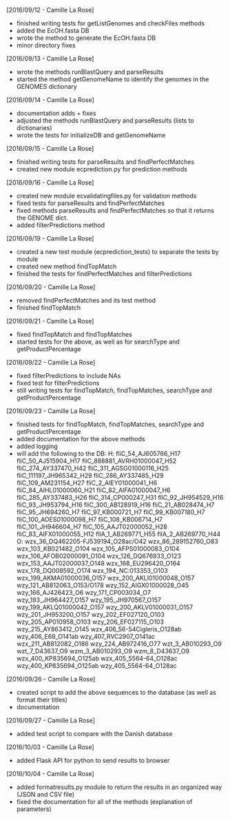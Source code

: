 [2016/09/12 - Camille La Rose]
- finished writing tests for getListGenomes and checkFiles methods
- added the EcOH.fasta DB
- wrote the method to generate the EcOH.fasta DB
- minor directory fixes

[2016/09/13 - Camille La Rose]
- wrote the methods runBlastQuery and parseResults
- started the method getGenomeName to identify the genomes in the GENOMES dictionary

[2016/09/14 - Camille La Rose]
- documentation adds + fixes
- adjusted the methods runBlastQuery and parseResults (lists to dictionaries)
- wrote the tests for initializeDB and getGenomeName

[2016/09/15 - Camille La Rose]
- finished writing tests for parseResults and  findPerfectMatches
- created  new module ecprediction.py for prediction methods

[2016/09/16 - Camille La Rose]
- created new module ecvalidatingfiles.py for validation methods
- fixed tests for parseResults and findPerfectMatches
- fixed methods parseResults and findPerfectMatches so that it returns the GENOME dict.
- added filterPredictions method

[2016/09/19 - Camille La Rose]
- created a new test module (ecprediction_tests) to separate the tests by module
- created new method findTopMatch
- finished the tests for findPerfectMatches and filterPredictions

[2016/09/20 - Camille La Rose]
- removed findPerfectMatches and its test method
- finished findTopMatch

[2016/09/21 - Camille La Rose]
- fixed findTopMatch and findTopMatches
- started tests for the above, as well as for searchType and getProductPercentage

[2016/09/22 - Camille La Rose]
- fixed filterPredictions to include NAs
- fixed test for filterPredictions
- still writing tests for findTopMatch, findTopMatches, searchType and getProductPercentage

[2016/09/23 - Camille La Rose]
- finished tests for findTopMatch, findTopMatches, searchType and getProductPercentage
- added documentation for the above methods
- added logging
- will add the following to the DB:
      H:
        fliC_54_AJ605766_H17
        fliC_50_AJ515904_H17
        fliC_888881_AVRH01000047_H52
        fliC_274_AY337470_H42
        fliC_311_AGSG01000116_H25
        fliC_111197_JH965342_H29
        fliC_286_AY337485_H29
        fliC_109_AM231154_H27
        fliC_2_AIEY01000041_H6
        fliC_84_AIHL01000060_H21
        fliC_82_AIFA01000047_H6
        fliC_285_AY337483_H26
        fliC_314_CP000247_H31
        fliC_92_JH954529_H16
        fliC_93_JH953794_H16
        fliC_300_AB128919_H16
        fliC_21_AB028474_H7
        fliC_95_JH694260_H7
        fliC_97_KB000721_H7
        fliC_99_KB007180_H7
        fliC_100_AOES01000098_H7
        fliC_108_KB006714_H7
        fliC_101_JH946604_H7
        fliC_105_AAJT02000052_H28
        fliC_83_AIFX01000055_H12
        fllA_1_AB269771_H55
        fllA_2_AB269770_H44
      O:
        wzx_36_DQ462205-FJ539194_O28ac/O42
        wzx_86_289152760_O83
        wzx_103_KB021482_O104
        wzx_105_AFPS01000083_O104
        wzx_106_AFOB02000091_O104
        wzx_126_DQ676933_O123
        wzx_153_AAJT02000037_O148
        wzx_168_EU296420_O164
        wzx_178_DQ008592_O174
        wzx_194_NC:013353_O103
        wzx_199_AKMA01000036_O157
        wzx_200_AKLI01000048_O157
        wzy_121_AB812063_O153/O178
        wzy_152_AIGX01000028_O45
        wzy_166_AJ426423_O6
        wzy_171_CP003034_O7
        wzy_193_JH964427_O157
        wzy_195_JH970567_O157
        wzy_199_AKLQ01000042_O157
        wzy_200_AKLV01000031_O157
        wzy_201_JH953200_O157
        wzy_202_EF027120_O103
        wzy_205_AP010958_O103
        wzy_206_EF027115_O103
        wzy_215_AY863412_O145
        wzx_406_56-54Cigleris_O128ab
        wzy_406_E68_O141ab
        wzy_407_RVC2907_O141ac
        wzx_211_AB812082_O186
        wzy_224_AB972416_O77
        wzt_3_AB010293_O9
        wzt_7_D43637_O9
        wzm_3_AB010293_O9
        wzm_8_D43637_O9
        wzx_400_KP835694_O125ab
        wzx_405_5564-64_O128ac
        wzy_400_KP835694_O125ab
        wzy_405_5564-64_O128ac

[2016/09/26 - Camille La Rose]
- created script to add the above sequences to the database (as well as format their titles)
- documentation

[2016/09/27 - Camille La Rose]
- added test script to compare with the Danish database

[2016/10/03 - Camille La Rose]
- added Flask API for python to send results to browser

[2016/10/04 - Camille La Rose]
- added formatresults.py module to return the results in an organized way (JSON and CSV file)
- fixed the documentation for all of the methods (explanation of parameters)